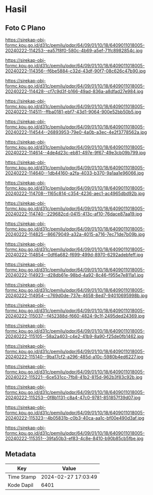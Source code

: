 # Hasil

## Foto C Plano

https://sirekap-obj-formc.kpu.go.id/d31c/pemilu/pdpr/64/09/01/10/18/6409011018005-20240222-114253--ea57f8f0-580c-4b69-a5ef-71fc8982854c.jpg

https://sirekap-obj-formc.kpu.go.id/d31c/pemilu/pdpr/64/09/01/10/18/6409011018005-20240222-114356--f6be5884-c32d-43df-90f7-08c626c47b90.jpg

https://sirekap-obj-formc.kpu.go.id/d31c/pemilu/pdpr/64/09/01/10/18/6409011018005-20240222-114428--cf7c9d3f-b166-49ad-836a-a8dfad27e984.jpg

https://sirekap-obj-formc.kpu.go.id/d31c/pemilu/pdpr/64/09/01/10/18/6409011018005-20240222-114511--ffba0181-ebf7-43d1-9064-900e52bb50b5.jpg

https://sirekap-obj-formc.kpu.go.id/d31c/pemilu/pdpr/64/09/01/10/18/6409011018005-20240222-114544--26893953-79e0-4a0b-a3ec-4e2f3778562a.jpg

https://sirekap-obj-formc.kpu.go.id/d31c/pemilu/pdpr/64/09/01/10/18/6409011018005-20240222-114614--4de4d23c-eb81-497e-9f67-49e3cb09b799.jpg

https://sirekap-obj-formc.kpu.go.id/d31c/pemilu/pdpr/64/09/01/10/18/6409011018005-20240222-114640--1db44160-a2fa-4033-b370-9a1aa1e96066.jpg

https://sirekap-obj-formc.kpu.go.id/d31c/pemilu/pdpr/64/09/01/10/18/6409011018005-20240222-114708--1165c814-c354-4236-aec1-ac4965dbd92b.jpg

https://sirekap-obj-formc.kpu.go.id/d31c/pemilu/pdpr/64/09/01/10/18/6409011018005-20240222-114740--229682cd-0415-413c-af10-76dace87aa19.jpg

https://sirekap-obj-formc.kpu.go.id/d31c/pemilu/pdpr/64/09/01/10/18/6409011018005-20240222-114825--86679049-a32a-4015-a716-7ec71de7b09b.jpg

https://sirekap-obj-formc.kpu.go.id/d31c/pemilu/pdpr/64/09/01/10/18/6409011018005-20240222-114854--0df6a682-f699-499d-8970-6292adebfeff.jpg

https://sirekap-obj-formc.kpu.go.id/d31c/pemilu/pdpr/64/09/01/10/18/6409011018005-20240222-114923--d28db61e-98bd-4a92-8c46-f955e7e811a1.jpg

https://sirekap-obj-formc.kpu.go.id/d31c/pemilu/pdpr/64/09/01/10/18/6409011018005-20240222-114954--c769d0de-737e-4658-8ed7-94010695998b.jpg

https://sirekap-obj-formc.kpu.go.id/d31c/pemilu/pdpr/64/09/01/10/18/6409011018005-20240222-115037--f452388d-f660-4824-9c1f-2495ded24369.jpg

https://sirekap-obj-formc.kpu.go.id/d31c/pemilu/pdpr/64/09/01/10/18/6409011018005-20240222-115105--58a2a403-c4e2-41b9-8a90-f25de0fb1462.jpg

https://sirekap-obj-formc.kpu.go.id/d31c/pemilu/pdpr/64/09/01/10/18/6409011018005-20240222-115140--9ba17cf2-a296-485d-a10c-5980b4ed6227.jpg

https://sirekap-obj-formc.kpu.go.id/d31c/pemilu/pdpr/64/09/01/10/18/6409011018005-20240222-115221--6ce531cc-7fb8-41b2-815d-962b3f83c92b.jpg

https://sirekap-obj-formc.kpu.go.id/d31c/pemilu/pdpr/64/09/01/10/18/6409011018005-20240222-115253--0f8b1131-c8a4-47c0-9781-851857f39d07.jpg

https://sirekap-obj-formc.kpu.go.id/d31c/pemilu/pdpr/64/09/01/10/18/6409011018005-20240222-115323--4b05831b-c0b3-40ca-aa1c-bf00e490d3af.jpg

https://sirekap-obj-formc.kpu.go.id/d31c/pemilu/pdpr/64/09/01/10/18/6409011018005-20240222-115351--39fa50b3-ef83-4c8e-8410-b90b85cb5fbe.jpg


## Metadata

| Key        | Value               |
| ---------- | ------------------- |
| Time Stamp | 2024-02-27 17:03:49 |
| Kode Dapil | 6401                |



